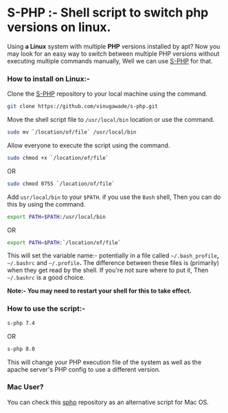 # S-PHP :- Shell script to switch php versions on linux.

Using **a Linux** system with multiple **PHP** versions installed by apt? Now you may look for an easy way to switch between multiple PHP versions without executing multiple commands manually, Well we can use [S-PHP](https://vinugawade.github.io/s-php) for that.

### How to install on Linux:-

Clone the [S-PHP](https://github.com/vinugawade/s-php) repository to your local machine using the command.

```bash
git clone https://github.com/vinugawade/s-php.git
```

Move the shell script file to `/usr/local/bin` location or use the command.

```bash
sudo mv `/location/of/file` /usr/local/bin
```

Allow everyone to execute the script using the command.

```bash
sudo chmod +x `/location/of/file`
```

OR

```bash
sudo chmod 0755 `/location/of/file`
```

Add `usr/local/bin` to your `$PATH`. if you use the `Bash` shell, Then you can do this by using the command.

```bash
export PATH=$PATH:/usr/local/bin
```

OR

```bash
export PATH=$PATH:`/location/of/file`
```

This will set the variable name:- potentially in a file called `~/.bash_profile`**,** `~/.bashrc` and `~/.profile`**.** The difference between these files is (primarily) when they get read by the shell. If you're not sure where to put it, Then `~/.bashrc` is a good choice.

**Note:- You may need to restart your shell for this to take effect.** 

### How to use the script:-

```bash
s-php 7.4
```

OR

```bash
s-php 8.0
```

This will change your PHP execution file of the system as well as the apache server's PHP config to use a different version.

### Mac User?

You can check this [sphp](https://github.com/jschaedl/sphp-osx) repository as an alternative script for Mac OS.​